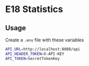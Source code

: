 # E18 Statistics

## Usage

Create a `.env` file with these variables
```bash
API_URL=http://localhost:8080/api
API_HEADER_TOKEN=X-API-KEY
API_TOKEN=SecretTokenKey
```
